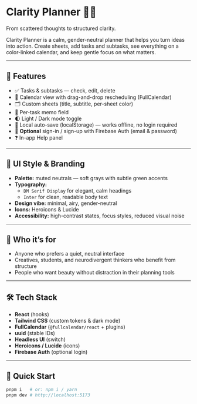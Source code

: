 # Clarity Planner 🧭📅
From scattered thoughts to structured clarity.

Clarity Planner is a calm, gender-neutral planner that helps you turn ideas into action. Create sheets, add tasks and subtasks, see everything on a color-linked calendar, and keep gentle focus on what matters.

---

## 🌟 Features

- ✅ Tasks & subtasks — check, edit, delete
- 📆 Calendar view with drag-and-drop rescheduling (FullCalendar)
- 🗂 Custom sheets (title, subtitle, per-sheet color)
- 📝 Per-task memo field
- 🌓 Light / Dark mode toggle
- 💾 Local auto-save (localStorage) — works offline, no login required
- 🔐 **Optional** sign-in / sign-up with Firebase Auth (email & password)
- ❓ In-app Help panel

---

## 🎨 UI Style & Branding

- **Palette:** muted neutrals — soft grays with subtle green accents  
- **Typography:**  
  - `DM Serif Display` for elegant, calm headings  
  - `Inter` for clean, readable body text  
- **Design vibe:** minimal, airy, gender-neutral  
- **Icons:** Heroicons & Lucide  
- **Accessibility:** high-contrast states, focus styles, reduced visual noise

---

## 🎯 Who it’s for

- Anyone who prefers a quiet, neutral interface
- Creatives, students, and neurodivergent thinkers who benefit from structure
- People who want beauty without distraction in their planning tools

---

## 🛠 Tech Stack

- **React** (hooks)
- **Tailwind CSS** (custom tokens & dark mode)
- **FullCalendar** (`@fullcalendar/react` + plugins)
- **uuid** (stable IDs)
- **Headless UI** (switch)
- **Heroicons / Lucide** (icons)
- **Firebase Auth** (optional login)

---

## 🚀 Quick Start

```bash
pnpm i   # or: npm i / yarn
pnpm dev # http://localhost:5173
